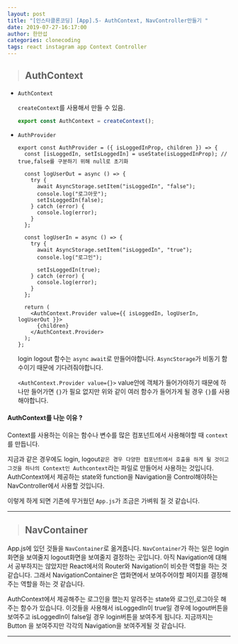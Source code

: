 ```yaml
---
layout: post
title: "[인스타클론코딩] [App].5- AuthContext, NavController만들기 "
date: 2019-07-27-16:17:00
author: 한만섭
categories: clonecoding
tags: react instagram app Context Controller
---
```






> ## AuthContext 



* `AuthContext`

  `createContext`를 사용해서 만들 수 있음.  

  ```js
  export const AuthContext = createContext();
  ```

  

* `AuthProvider`

  ```react
  export const AuthProvider = ({ isLoggedInProp, children }) => {
    const [isLoggedIn, setIsLoggedIn] = useState(isLoggedInProp); // true,false를 구분하기 위해 null로 초기화
  
    const logUserOut = async () => { 
      try {
        await AsyncStorage.setItem("isLoggedIn", "false");
        console.log("로그아웃");
        setIsLoggedIn(false);
      } catch (error) {
        console.log(error);
      }
    };
  
    const logUserIn = async () => {
      try {
        await AsyncStorage.setItem("isLoggedIn", "true");
        console.log("로그인");
  
        setIsLoggedIn(true);
      } catch (error) {
        console.log(error);
      }
    };
  
    return (
      <AuthContext.Provider value={{ isLoggedIn, logUserIn, logUserOut }}>
        {children}
      </AuthContext.Provider>
    );
  };
  
  ```

  login logout 함수는 `async` `await`로 만들어야합니다.  `AsyncStorage`가 비동기 함수이기 때문에 기다려줘야합니다.  

  `<AuthContext.Provider value={}>`  value안에 객체가 들어가야하기 때문에 하나만 들어가면 `{}`가 필요 없지만 위와 같이 여러 함수가 들어가게 될 경우 `{}`를 사용해야합니다.  



#### AuthContext를 나눈 이유 ?   

Context를 사용하는 이유는 함수나 변수를 많은 컴포넌트에서 사용해야할 때 `context`를 만듭니다.  

지금과 같은 경우에도 login, logout`같은 경우 다양한 컴포넌트에서 호출을 하게 될 것이고 그것을 하나의 Context인 Authcontext`라는 파일로 만들어서 사용하는 것입니다. AuthContext에서 제공하는 state와 function을 Navigation을 Control해야하는 NavController에서 사용할 것입니다.  

이렇게 하게 되면 기존에 무거웠던 `App.js`가 조금은 가벼워 질 것 같습니다.  







***



> ## NavContainer  

App.js에 있던 것들을 `NavContainer`로 옮겨줍니다. `NavContainer`가 하는 일은 login 화면을 보여줄지 logout화면을 보여줄지 결정하는 곳입니다.  아직 Navigation에 대해서 공부하지는 않았지만 React에서의 Router와 Navigation이 비슷한 역할을 하는 것 같습니다. 그래서 NavigationContainer은 앱화면에서 보여주어야할 페이지를 결정해주는 역할을 하는 것 같습니다.  



AuthContext에서 제공해주는 로그인을 했는지 알려주는 state와 로그인,로그아웃 해주는 함수가 있습니다. 이것들을 사용해서 isLoggedIn이 true일 경우에 logout버튼을 보여주고 isLoggedIn이 false일 경우 login버튼을 보여주게 됩니다.   지금까지는 Button 을 보여주지만 각각의 Navigation을 보여주게될 것 같습니다.  



***



